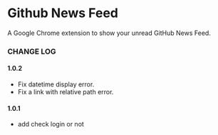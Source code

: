 Github News Feed
================

A Google Chrome extension to show your unread GitHub News Feed.


### CHANGE LOG

#### 1.0.2

* Fix datetime display error.
* Fix a link with relative path error.

#### 1.0.1

* add check login or not